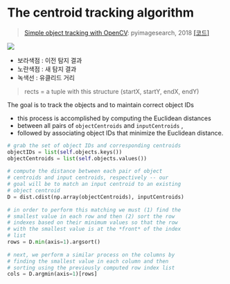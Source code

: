 # The centroid tracking algorithm

> [Simple object tracking with OpenCV](https://www.pyimagesearch.com/2018/07/23/simple-object-tracking-with-opencv/): pyimagesearch, 2018 [[코드]](https://gist.github.com/adioshun/779738c3e28151ffbb9dc7d2b13c2c0a)


![](https://www.pyimagesearch.com/wp-content/uploads/2018/07/simple_object_tracking_step2.png)

- 보라색점 : 이전 탐지 결과 
- 노란색점 : 새 탐지 결과 
- 녹색선 : 유클리드 거리 



> rects = a tuple with this structure (startX, startY, endX, endY)


The goal is to track the objects and to maintain correct object IDs 
- this process is accomplished by computing the Euclidean distances 
 - between all pairs of `objectCentroids`  and `inputCentroids` , 
 - followed by associating object IDs that minimize the Euclidean distance.

```python
# grab the set of object IDs and corresponding centroids
objectIDs = list(self.objects.keys())
objectCentroids = list(self.objects.values())
 
# compute the distance between each pair of object
# centroids and input centroids, respectively -- our
# goal will be to match an input centroid to an existing
# object centroid
D = dist.cdist(np.array(objectCentroids), inputCentroids)
 
# in order to perform this matching we must (1) find the
# smallest value in each row and then (2) sort the row
# indexes based on their minimum values so that the row
# with the smallest value is at the *front* of the index
# list
rows = D.min(axis=1).argsort()
 
# next, we perform a similar process on the columns by
# finding the smallest value in each column and then
# sorting using the previously computed row index list
cols = D.argmin(axis=1)[rows]
```
